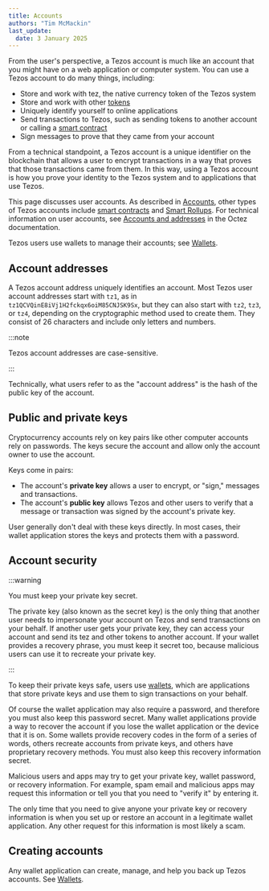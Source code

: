 ```yaml
---
title: Accounts
authors: "Tim McMackin"
last_update:
  date: 3 January 2025
---
```


From the user's perspective, a Tezos account is much like an account that you might have on a web application or computer system.
You can use a Tezos account to do many things, including:

- Store and work with tez, the native currency token of the Tezos system
- Store and work with other [tokens](/architecture/tokens)
- Uniquely identify yourself to online applications
- Send transactions to Tezos, such as sending tokens to another account or calling a [smart contract](/smart-contracts)
- Sign messages to prove that they came from your account

From a technical standpoint, a Tezos account is a unique identifier on the blockchain that allows a user to encrypt transactions in a way that proves that those transactions came from them.
In this way, using a Tezos account is how you prove your identity to the Tezos system and to applications that use Tezos.

This page discusses user accounts.
As described in [Accounts](/architecture/accounts), other types of Tezos accounts include [smart contracts](/smart-contracts) and [Smart Rollups](/architecture/smart-rollups).
For technical information on user accounts, see [Accounts and addresses](https://octez.tezos.com/docs/active/accounts.html) in the Octez documentation.

Tezos users use wallets to manage their accounts; see [Wallets](/using/wallets).

## Account addresses

A Tezos account address uniquely identifies an account.
Most Tezos user account addresses start with `tz1`, as in `tz1QCVQinE8iVj1H2fckqx6oiM85CNJSK9Sx`, but they can also start with `tz2`, `tz3`, or `tz4`, depending on the cryptographic method used to create them.
They consist of 26 characters and include only letters and numbers.

:::note

Tezos account addresses are case-sensitive.

:::

Technically, what users refer to as the "account address" is the hash of the public key of the account.

## Public and private keys

Cryptocurrency accounts rely on key pairs like other computer accounts rely on passwords.
The keys secure the account and allow only the account owner to use the account.

Keys come in pairs:

- The account's **private key** allows a user to encrypt, or "sign," messages and transactions.
- The account's **public key** allows Tezos and other users to verify that a message or transaction was signed by the account's private key.

User generally don't deal with these keys directly.
In most cases, their wallet application stores the keys and protects them with a password.

## Account security

:::warning

You must keep your private key secret.

The private key (also known as the secret key) is the only thing that another user needs to impersonate your account on Tezos and send transactions on your behalf.
If another user gets your private key, they can access your account and send its tez and other tokens to another account.
If your wallet provides a recovery phrase, you must keep it secret too, because malicious users can use it to recreate your private key.

:::

To keep their private keys safe, users use [wallets](/using/wallets), which are applications that store private keys and use them to sign transactions on your behalf.

Of course the wallet application may also require a password, and therefore you must also keep this password secret.
Many wallet applications provide a way to recover the account if you lose the wallet application or the device that it is on.
Some wallets provide recovery codes in the form of a series of words, others recreate accounts from private keys, and others have proprietary recovery methods.
You must also keep this recovery information secret.

Malicious users and apps may try to get your private key, wallet password, or recovery information.
For example, spam email and malicious apps may request this information or tell you that you need to "verify it" by entering it.

The only time that you need to give anyone your private key or recovery information is when you set up or restore an account in a legitimate wallet application.
Any other request for this information is most likely a scam.

## Creating accounts

Any wallet application can create, manage, and help you back up Tezos accounts.
See [Wallets](/using/wallets).
